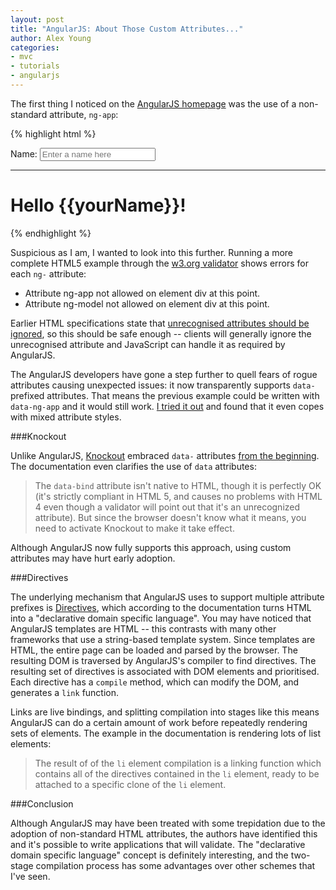 ```yaml
---
layout: post
title: "AngularJS: About Those Custom Attributes..."
author: Alex Young
categories: 
- mvc
- tutorials
- angularjs
---
```


The first thing I noticed on the [AngularJS homepage](http://angularjs.org/) was the use of a non-standard attribute, `ng-app`:

{% highlight html %}
<div ng-app>
  <div>
    <label>Name:</label>
    <input type="text" ng-model="yourName" placeholder="Enter a name here">
    <hr>
    <h1>Hello {{yourName}}!</h1>
  </div>
</div>
{% endhighlight %}

Suspicious as I am, I wanted to look into this further.  Running a more complete HTML5 example through the [w3.org  validator](http://validator.w3.org/) shows errors for each `ng-` attribute:

* Attribute ng-app not allowed on element div at this point.
* Attribute ng-model not allowed on element div at this point.

Earlier HTML specifications state that [unrecognised attributes should be ignored](http://www.w3.org/TR/html401/appendix/notes.html#notes-invalid-docs), so this should be safe enough -- clients will generally ignore the unrecognised attribute and JavaScript can handle it as required by AngularJS.

The AngularJS developers have gone a step further to quell fears of rogue attributes causing unexpected issues: it now transparently supports `data-` prefixed attributes.  That means the previous example could be written with `data-ng-app` and it would still work.  [I tried it out](http://jsfiddle.net/qAgHD/) and found that it even copes with mixed attribute styles.

###Knockout

Unlike AngularJS, [Knockout](http://knockoutjs.com/documentation/observables.html) embraced `data-` attributes [from the beginning](https://github.com/SteveSanderson/knockout/blob/a5428f72be56bee5cec3abf73b922831abc9ba3f/src/binding/bindingAttributeSyntax.js).  The documentation even clarifies the use of `data` attributes:

> The `data-bind` attribute isn't native to HTML, though it is perfectly OK (it's strictly compliant in HTML 5, and causes no problems with HTML 4 even though a validator will point out that it's an unrecognized attribute). But since the browser doesn't know what it means, you need to activate Knockout to make it take effect.

Although AngularJS now fully supports this approach, using custom attributes may have hurt early adoption.

###Directives

The underlying mechanism that AngularJS uses to support multiple attribute prefixes is [Directives](http://docs.angularjs.org/guide/directive), which according to the documentation turns HTML into a "declarative domain specific language".  You may have noticed that AngularJS templates are HTML -- this contrasts with many other frameworks that use a string-based template system.  Since templates are HTML, the entire page can be loaded and parsed by the browser.  The resulting DOM is traversed by AngularJS's compiler to find directives.  The resulting set of directives is associated with DOM elements and prioritised.  Each directive has a `compile` method, which can modify the DOM, and generates a `link` function.

Links are live bindings, and splitting compilation into stages like this means AngularJS can do a certain amount of work before repeatedly rendering sets of elements.  The example in the documentation is rendering lots of list elements:

> The result of of the `li` element compilation is a linking function which contains all of the directives contained in the `li` element, ready to be attached to a specific clone of the `li` element.

###Conclusion

Although AngularJS may have been treated with some trepidation due to the adoption of non-standard HTML attributes, the authors have identified this and it's possible to write applications that will validate.  The "declarative domain specific language" concept is definitely interesting, and the two-stage compilation process has some advantages over other schemes that I've seen.
